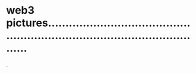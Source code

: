 # web3 pictures....................................................................................................
.
